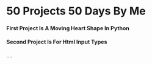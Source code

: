 <h1>50 Projects 50 Days By Me </h1>

<h4 style=" color blue">First Project Is A Moving Heart Shape In Python</h4>
<h4 style=" color blue">Second Project Is For Html Input Types</h4>
....
